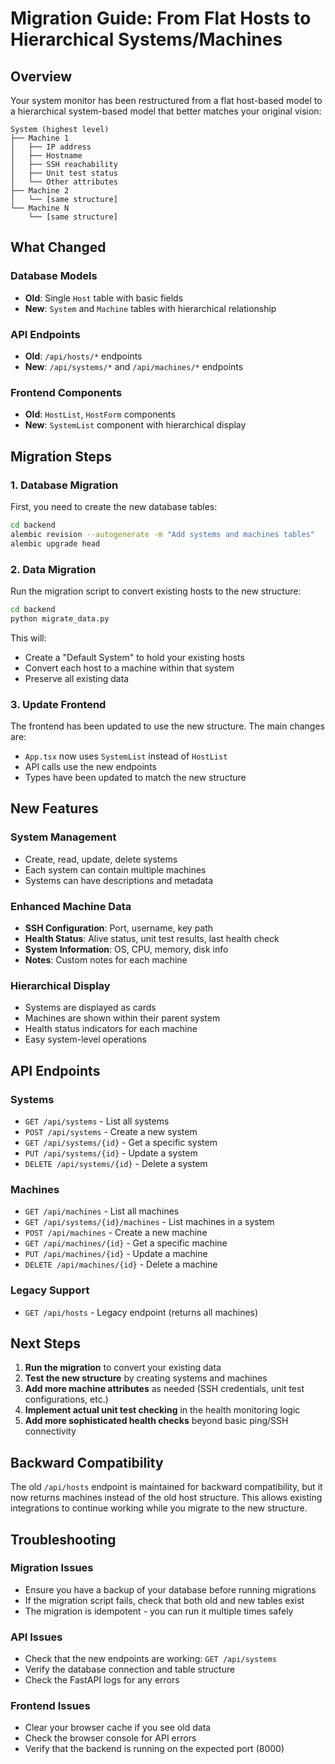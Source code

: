 # Migration Guide: From Flat Hosts to Hierarchical Systems/Machines

## Overview

Your system monitor has been restructured from a flat host-based model to a hierarchical system-based model that better matches your original vision:

```
System (highest level)
├── Machine 1
│   ├── IP address
│   ├── Hostname
│   ├── SSH reachability
│   ├── Unit test status
│   └── Other attributes
├── Machine 2
│   └── [same structure]
└── Machine N
    └── [same structure]
```

## What Changed

### Database Models
- **Old**: Single `Host` table with basic fields
- **New**: `System` and `Machine` tables with hierarchical relationship

### API Endpoints
- **Old**: `/api/hosts/*` endpoints
- **New**: `/api/systems/*` and `/api/machines/*` endpoints

### Frontend Components
- **Old**: `HostList`, `HostForm` components
- **New**: `SystemList` component with hierarchical display

## Migration Steps

### 1. Database Migration

First, you need to create the new database tables:

```bash
cd backend
alembic revision --autogenerate -m "Add systems and machines tables"
alembic upgrade head
```

### 2. Data Migration

Run the migration script to convert existing hosts to the new structure:

```bash
cd backend
python migrate_data.py
```

This will:
- Create a "Default System" to hold your existing hosts
- Convert each host to a machine within that system
- Preserve all existing data

### 3. Update Frontend

The frontend has been updated to use the new structure. The main changes are:
- `App.tsx` now uses `SystemList` instead of `HostList`
- API calls use the new endpoints
- Types have been updated to match the new structure

## New Features

### System Management
- Create, read, update, delete systems
- Each system can contain multiple machines
- Systems can have descriptions and metadata

### Enhanced Machine Data
- **SSH Configuration**: Port, username, key path
- **Health Status**: Alive status, unit test results, last health check
- **System Information**: OS, CPU, memory, disk info
- **Notes**: Custom notes for each machine

### Hierarchical Display
- Systems are displayed as cards
- Machines are shown within their parent system
- Health status indicators for each machine
- Easy system-level operations

## API Endpoints

### Systems
- `GET /api/systems` - List all systems
- `POST /api/systems` - Create a new system
- `GET /api/systems/{id}` - Get a specific system
- `PUT /api/systems/{id}` - Update a system
- `DELETE /api/systems/{id}` - Delete a system

### Machines
- `GET /api/machines` - List all machines
- `GET /api/systems/{id}/machines` - List machines in a system
- `POST /api/machines` - Create a new machine
- `GET /api/machines/{id}` - Get a specific machine
- `PUT /api/machines/{id}` - Update a machine
- `DELETE /api/machines/{id}` - Delete a machine

### Legacy Support
- `GET /api/hosts` - Legacy endpoint (returns all machines)

## Next Steps

1. **Run the migration** to convert your existing data
2. **Test the new structure** by creating systems and machines
3. **Add more machine attributes** as needed (SSH credentials, unit test configurations, etc.)
4. **Implement actual unit test checking** in the health monitoring logic
5. **Add more sophisticated health checks** beyond basic ping/SSH connectivity

## Backward Compatibility

The old `/api/hosts` endpoint is maintained for backward compatibility, but it now returns machines instead of the old host structure. This allows existing integrations to continue working while you migrate to the new structure.

## Troubleshooting

### Migration Issues
- Ensure you have a backup of your database before running migrations
- If the migration script fails, check that both old and new tables exist
- The migration is idempotent - you can run it multiple times safely

### API Issues
- Check that the new endpoints are working: `GET /api/systems`
- Verify the database connection and table structure
- Check the FastAPI logs for any errors

### Frontend Issues
- Clear your browser cache if you see old data
- Check the browser console for API errors
- Verify that the backend is running on the expected port (8000) 